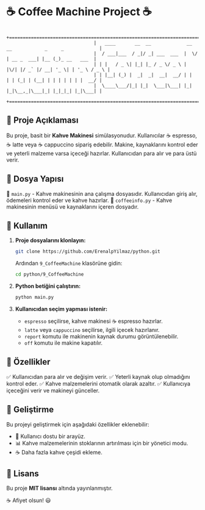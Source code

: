 # ☕ Coffee Machine Project ☕

```
                                +=======================================================================+
                                |   ____       __  __             __  __            _     _             |
                                |  / ___|___  / _|/ _| ___  ___  |  \/  | __ _  ___| |__ (_)_ __   ___  |
                                | | |   / _ \| |_| |_ / _ \/ _ \ | |\/| |/ _` |/ __| '_ \| | '_ \ / _ \ |
                                | | |__| (_) |  _|  _|  __|  __/ | |  | | (_| | (__| | | | | | | |  __/ |
                                |  \____\___/|_| |_|  \___|\___| |_|  |_|\__,_|\___|_| |_|_|_| |_|\___| |
                                +=======================================================================+
```

## 📌 Proje Açıklaması

Bu proje, basit bir **Kahve Makinesi** simülasyonudur. Kullanıcılar ☕ espresso, ☕ latte veya ☕ cappuccino sipariş edebilir. Makine, kaynaklarını kontrol eder ve yeterli malzeme varsa içeceği hazırlar. Kullanıcıdan para alır ve para üstü verir.

## 📂 Dosya Yapısı

📜 `main.py` - Kahve makinesinin ana çalışma dosyasıdır. Kullanıcıdan giriş alır, ödemeleri kontrol eder ve kahve hazırlar.
📜 `coffeeinfo.py` - Kahve makinesinin menüsü ve kaynaklarını içeren dosyadır.

## 🚀 Kullanım

1. **Proje dosyalarını klonlayın:**

   ```bash
   git clone https://github.com/ErenalpYilmaz/python.git
   ```

   Ardından `9_CoffeeMachine` klasörüne gidin:

   ```bash
   cd python/9_CoffeeMachine
   ```

2. **Python betiğini çalıştırın:**

   ```bash
   python main.py
   ```

3. **Kullanıcıdan seçim yapması istenir:**
   - `espresso` seçilirse, kahve makinesi ☕ espresso hazırlar.
   - `latte` veya `cappuccino` seçilirse, ilgili içecek hazırlanır.
   - `report` komutu ile makinenin kaynak durumu görüntülenebilir.
   - `off` komutu ile makine kapatılır.

## 🎯 Özellikler

✅ Kullanıcıdan para alır ve değişim verir.
✅ Yeterli kaynak olup olmadığını kontrol eder.
✅ Kahve malzemelerini otomatik olarak azaltır.
✅ Kullanıcıya içeceğini verir ve makineyi günceller.

## 🔧 Geliştirme

Bu projeyi geliştirmek için aşağıdaki özellikler eklenebilir:

- 🎨 Kullanıcı dostu bir arayüz.
- 📊 Kahve malzemelerinin stoklarının artırılması için bir yönetici modu.
- ☕ Daha fazla kahve çeşidi ekleme.

## 📜 Lisans

Bu proje **MIT lisansı** altında yayınlanmıştır.

☕ Afiyet olsun! 😃
